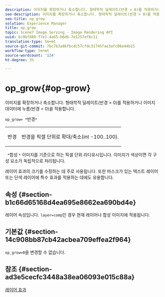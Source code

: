 ```yaml
---
description: 이미지를 확장하거나 축소합니다. 형태학적 딜레이트(반경 > 0)를 적용하거나 이미지 데이터에 누름(반경 < 0)을 적용합니다.
seo-description: 이미지를 확장하거나 축소합니다. 형태학적 딜레이트(반경 > 0)를 적용하거나 이미지 데이터에 누름(반경 < 0)을 적용합니다.
seo-title: op_grow
solution: Experience Manager
title: op_grow
topic: Scene7 Image Serving - Image Rendering API
uuid: bc9bf889-f7e1-4a65-b6d6-7e1257ef8c11
translation-type: tm+mt
source-git-commit: 7bc7b3a86fbcdc57cfdc31745fae3afc06e44b15
workflow-type: tm+mt
source-wordcount: '124'
ht-degree: 3%

---
```



# op_grow{#op-grow}

이미지를 확장하거나 축소합니다. 형태학적 딜레이트(반경 > 0)를 적용하거나 이미지 데이터에 누름(반경 &lt; 0)을 적용합니다.

`op_grow= *`반경`*`

<table id="simpletable_3BAA4523D29E447FA7A4C9009B3E8344"> 
 <tr class="strow"> 
  <td class="stentry"> <p><span class="codeph"><span class="varname"> 반경</span></span> </p> </td> 
  <td class="stentry"> <p>반경을 픽셀 단위로 확대/축소(int -100..100). </p></td> 
 </tr> 
</table>

` *`합성 `*` 이미지를 기준으로 하는 픽셀 단위 라디유시입니다. 이미지가 색상이면 각 구성 요소가 독립적으로 처리됩니다.

레이어 효과의 크기를 수정하는 데 주로 사용됩니다. 또한 마스크가 있는 텍스트 레이어 또는 단색 레이어에 특수 효과를 적용하는 데에도 유용합니다.

## 속성 {#section-b1c66d65168d4ea695e8662ea690bd4e}

레이어 속성입니다. `layer=comp`인 경우 현재 레이어나 합성 이미지에 적용됩니다.

## 기본값 {#section-14c908bb87cb42acbea709effea2f964}

`op_grow=0`을 변경할 수 없습니다.

## 참조 {#section-ad3e5cecfc3448a38ea06093e015c88a}

[레이어 효과](../../../../../is-api/http-ref/image-serving-api-ref/c-http-protocol-reference/c-syntax-and-features/r-layer-effects.md#reference-82a6b5311b3d4471ad2799adb3b2201c)
